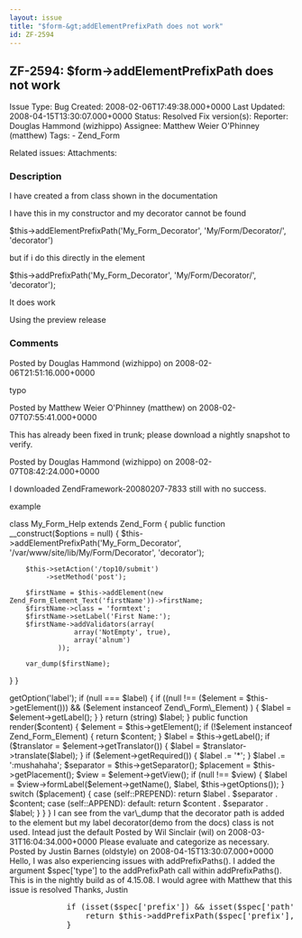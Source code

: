 ```yaml
---
layout: issue
title: "$form-&gt;addElementPrefixPath does not work"
id: ZF-2594
---
```


ZF-2594: $form->addElementPrefixPath does not work 
---------------------------------------------------

 Issue Type: Bug Created: 2008-02-06T17:49:38.000+0000 Last Updated: 2008-04-15T13:30:07.000+0000 Status: Resolved Fix version(s): 
 Reporter:  Douglas Hammond (wizhippo)  Assignee:  Matthew Weier O'Phinney (matthew)  Tags: - Zend\_Form
 
 Related issues: 
 Attachments: 
### Description

I have created a from class shown in the documentation

I have this in my constructor and my decorator cannot be found

$this->addElementPrefixPath('My\_Form\_Decorator', 'My/Form/Decorator/', 'decorator')

but if i do this directly in the element

$this->addPrefixPath('My\_Form\_Decorator', 'My/Form/Decorator/', 'decorator');

It does work

Using the preview release

 

 

### Comments

Posted by Douglas Hammond (wizhippo) on 2008-02-06T21:51:16.000+0000

typo

 

 

Posted by Matthew Weier O'Phinney (matthew) on 2008-02-07T07:55:41.000+0000

This has already been fixed in trunk; please download a nightly snapshot to verify.

 

 

Posted by Douglas Hammond (wizhippo) on 2008-02-07T08:42:24.000+0000

I downloaded ZendFramework-20080207-7833 still with no success.

example

class My\_Form\_Help extends Zend\_Form { public function \_\_construct($options = null) { $this->addElementPrefixPath('My\_Form\_Decorator', '/var/www/site/lib/My/Form/Decorator', 'decorator');

 
        $this->setAction('/top10/submit')
             ->setMethod('post');
    
        $firstName = $this->addElement(new Zend_Form_Element_Text('firstName'))->firstName;
        $firstName->class = 'formtext';
        $firstName->setLabel('First Name:');
        $firstName->addValidators(array(
                    array('NotEmpty', true),
                    array('alnum')
                ));
    
        var_dump($firstName);


} }

<?php class My\_Form\_Decorator\_Label extends Zend\_Form\_Decorator\_Abstract { public function getLabel() { $label = $this->getOption('label'); if (null === $label) { if ((null !== ($element = $this->getElement())) && ($element instanceof Zend\_Form\_Element) ) { $label = $element->getLabel(); } }

 
        return (string) $label;
    }
    
    public function render($content)
    {
        $element = $this->getElement();
        if (!$element instanceof Zend_Form_Element) {
            return $content;
        }
    
        $label = $this->getLabel();
        if ($translator = $element->getTranslator()) {
            $label = $translator->translate($label);
        }
        if ($element->getRequired()) {
            $label .= '*';
        }
        $label .= ':mushahaha';
    
        $separator = $this->getSeparator();
        $placement = $this->getPlacement();
        $view      = $element->getView();
        if (null !== $view) {
            $label = $view->formLabel($element->getName(), $label, $this->getOptions());
        }
    
        switch ($placement) {
            case (self::PREPEND):
                return $label . $separator . $content;
            case (self::APPEND):
            default:
                return $content . $separator . $label;
        }
    }


}

I can see from the var\_dump that the decorator path is added to the element but my label decorator(demo from the docs) class is not used. Intead just the default

 

 

Posted by Wil Sinclair (wil) on 2008-03-31T16:04:34.000+0000

Please evaluate and categorize as necessary.

 

 

Posted by Justin Barnes (oldstyle) on 2008-04-15T13:30:07.000+0000

Hello,

I was also experiencing issues with addPrefixPaths(). I added the argument $spec['type'] to the addPrefixPath call within addPrefixPaths(). This is in the nightly build as of 4.15.08. I would agree with Matthew that this issue is resolved

Thanks, Justin

 
    <pre class="highlight">
            if (isset($spec['prefix']) && isset($spec['path'])) {
                return $this->addPrefixPath($spec['prefix'], $spec['path'], $spec['type']);
            }   


 

 